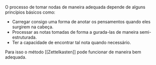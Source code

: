 ---
---

O processo de tomar nodas de maneira adequada depende de alguns princípios básicos como:

- Carregar consigo uma forma de anotar os pensamentos quando eles surgirem na cabeça. 
- Processar as notas tomadas de forma a gurada-las de maneira semi-estruturada. 
- Ter a capacidade de encontrar tal nota quando necessário. 

Para isso o método [[Zettelkasten]] pode funcionar de maneira bem adequada. 